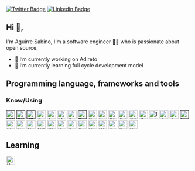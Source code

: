 [![Twitter Badge](https://img.shields.io/badge/-@aguirresabino-1ca0f1?style=flat-square&labelColor=1ca0f1&logo=twitter&logoColor=white&link=https://twitter.com/aguirresabino)](https://twitter.com/aguirresabino) [![Linkedin Badge](https://img.shields.io/badge/-aguirresabino-blue?style=flat-square&logo=Linkedin&logoColor=white&link=https://www.linkedin.com/in/aguirresabino/)](https://www.linkedin.com/in/aguirresabino/)

## Hi 👋, 
I'm Aguirre Sabino, I'm a software engineer 👨‍💻 who is passionate about open source.

- 🔭 I’m currently working on Adireto
- 🌱 I’m currently learning full cycle development model

## Programming language, frameworks and tools

### Know/Using

[<img src="https://i.imgur.com/PlV6Sua.png" alt="HTML5" width="24">]()
[<img src="https://i.imgur.com/GID3ieB.png" alt="CSS" width="24">]()
[<img src="https://i.imgur.com/WNuhhQb.png" alt="JS" width="24">]()
[<img src="https://i.imgur.com/xaEzNyf.png" alt="Typescript" width="24">](https://www.typescriptlang.org/)
[<img src="https://i.imgur.com/jS1bn1e.png" alt="Angular" width="24">](https://angular.io/)
[<img src="https://i.imgur.com/40npomR.jpg" alt="Materialize CSS" width="24">](https://materializecss.com/)
[<img src="https://i.imgur.com/8e42Ugi.png" alt="Bootstrap" width="24">](https://getbootstrap.com/) 
[<img src="https://i.imgur.com/SMtbhxU.png" alt="Bash" width="24">]() 
[<img src="https://i.imgur.com/BxcFUlR.png" alt="Docker" width="24">](https://hub.docker.com/u/aguirresabino) 
[<img src="https://i.imgur.com/0IFYzrq.png" alt="Express" width="24">](https://expressjs.com/) 
[<img src="https://i.imgur.com/J6yfdyQ.png" alt="Git" width="24">](https://git-scm.com/)
[<img src="https://i.imgur.com/2GzTX7r.png" alt="GitHub" width="24">](https://github.com/aguirresabino)
[<img src="https://i.imgur.com/9gMn8DY.png" alt="GitLab" width="24">](https://gitlab.com/aguirresabino)
[<img src="https://i.imgur.com/FZdzXca.png" alt="GraphQL" width="24">](https://graphql.org/)
[<img src="https://i.imgur.com/ivdERuh.png" alt="Intellij IDEA" width="24">](https://www.jetbrains.com/idea/)
[<img src="https://i.imgur.com/7kdJBwP.png" alt="Java" width="24">](https://www.java.com/)
[<img src="https://i.imgur.com/TdyXb4e.png" alt="Jest" width="24">](https://jestjs.io/)
[<img src="https://i.imgur.com/H1ULAiZ.png" alt="Linux" width="24">]()
[<img src="https://i.imgur.com/JsppkaK.png" alt="MongoDB" width="24">](https://www.mongodb.com/)
[<img src="https://i.imgur.com/jSXcDVP.png" alt="NestJS" width="24">](https://nestjs.com/)
[<img src="https://i.imgur.com/g2gamql.png" alt="NodeJS" width="24">](https://nodejs.org/)
[<img src="https://i.imgur.com/5BjiB59.png" alt="NPM" width="24">](https://www.npmjs.com/~aguirresabino)
[<img src="https://i.imgur.com/a0Ui05W.png" alt="Oh My Zsh" width="24">](https://ohmyz.sh/)
[<img src="https://i.imgur.com/lDTyjLG.png" alt="PostgresSQL" width="24">](https://www.postgresql.org/)
[<img src="https://i.imgur.com/K6RsiKi.png" alt="Redis" width="24">](https://redis.io/)
[<img src="https://i.imgur.com/crF7nXv.png" alt="Spring" width="24">](https://spring.io/)
[<img src="https://i.imgur.com/3Q43tkP.png" alt="Visual Studio Code" width="24">](https://code.visualstudio.com/)
[<img src="https://i.imgur.com/Msn69QK.png" alt="Webstorm" width="24">](https://www.jetbrains.com/webstorm/)
[<img src="https://i.imgur.com/dQOij9i.png" alt="Yarn" width="24">](https://yarnpkg.com/)
[<img src="https://i.imgur.com/YCj9DaZ.png" alt="RabbitMQ" width="24">](https://www.rabbitmq.com/)
[<img src="https://i.imgur.com/QzjZWpd.png" alt="Heroku" width="24">](https://www.heroku.com/)

## Learning

[<img src="https://i.imgur.com/9Ft20Mq.png" alt="Kubernets" width="24">](https://kubernetes.io/)


